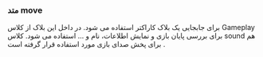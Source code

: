 ### متد move

برای جابجایی یک بلاک کاراکتر استفاده می شود. در داخل این بلاک از کلاس Gameplay برای بررسی پایان بازی و نمایش اطلاعات، نام و … استفاده می شود. کلاس sound هم برای پخش صدای بازی مورد استفاده قرار گرفته است .
